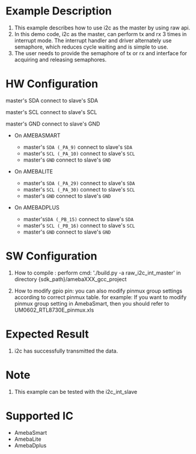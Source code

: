 # Example Description

1. This example describes how to use i2c as the master by using raw api.
2. In this demo code, i2c as the master, can perform tx and rx 3 times in interrupt mode. The interrupt handler and driver alternately use semaphore, which reduces cycle waiting and is simple to use.
3. The user needs to provide the semaphore of tx or rx and interface for acquiring and releasing semaphores.

# HW Configuration

master's SDA connect to slave's SDA 

master's SCL connect to slave's SCL 

master's GND connect to slave's GND 

* On AMEBASMART
  - master's `SDA (_PA_9)` connect to slave's `SDA`
  - master's  `SCL (_PA_10)` connect to slave's `SCL` 
  - master's  `GND` connect to slave's `GND` 

* On AMEBALITE
  - master's `SDA (_PA_29)` connect to slave's `SDA`
  - master's `SCL (_PA_30)` connect to slave's `SCL` 
  - master's `GND` connect to slave's `GND` 

* On AMEBADPLUS
  - master's`SDA (_PB_15)` connect to slave's `SDA`
  - master's `SCL (_PB_16)` connect to slave's `SCL` 
  - master's `GND` connect to slave's `GND` 

# SW Configuration

1. How to compile :
   	perform cmd: './build.py -a raw_i2c_int_master' in directory {sdk_path}/amebaXXX_gcc_project

2. How to modify gpio pin:
   you can also modify pinmux group settings according to correct pinmux table.
   for example: 
   	If you want to modify pinmux group setting in AmebaSmart, then you should refer to UM0602_RTL8730E_pinmux.xls

# Expected Result

1. i2c has successfully transmitted the data.

# Note

1. This example can be tested with the i2c_int_slave

# Supported IC

* AmebaSmart
* AmebaLite
* AmebaDplus
